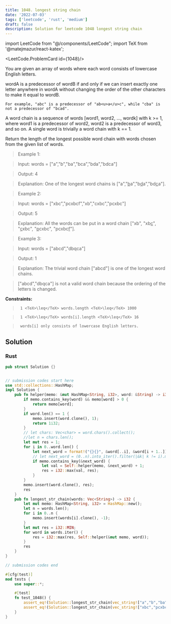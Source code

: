 ```yaml
---
title: 1048. longest string chain
date: '2022-07-03'
tags: ['leetcode', 'rust', 'medium']
draft: false
description: Solution for leetcode 1048 longest string chain
---
```

import LeetCode from "@/components/LeetCode";
import TeX from '@matejmazur/react-katex';

<LeetCode.ProblemCard id={1048}/>
 

  You are given an array of words where each word consists of lowercase English letters.

  wordA is a predecessor of wordB if and only if we can insert exactly one letter anywhere in wordA without changing the order of the other characters to make it equal to wordB.

  

  	For example, "abc" is a predecessor of "ab<u>a</u>c", while "cba" is not a predecessor of "bcad".

  

  A word chain is a sequence of words [word1, word2, ..., wordk] with k ><TeX>=</TeX> 1, where word1 is a predecessor of word2, word2 is a predecessor of word3, and so on. A single word is trivially a word chain with k <TeX>=</TeX><TeX>=</TeX> 1.

  Return the length of the longest possible word chain with words chosen from the given list of words.

   

 >   Example 1:

  

 >   Input: words <TeX>=</TeX> ["a","b","ba","bca","bda","bdca"]

 >   Output: 4

 >   Explanation: One of the longest word chains is ["a","<u>b</u>a","b<u>d</u>a","bd<u>c</u>a"].

  

 >   Example 2:

  

 >   Input: words <TeX>=</TeX> ["xbc","pcxbcf","xb","cxbc","pcxbc"]

 >   Output: 5

 >   Explanation: All the words can be put in a word chain ["xb", "xb<u>c</u>", "<u>c</u>xbc", "<u>p</u>cxbc", "pcxbc<u>f</u>"].

  

 >   Example 3:

  

 >   Input: words <TeX>=</TeX> ["abcd","dbqca"]

 >   Output: 1

 >   Explanation: The trivial word chain ["abcd"] is one of the longest word chains.

 >   ["abcd","dbqca"] is not a valid word chain because the ordering of the letters is changed.

  

   

  **Constraints:**

  

 >   	1 <TeX>\leq</TeX> words.length <TeX>\leq</TeX> 1000

 >   	1 <TeX>\leq</TeX> words[i].length <TeX>\leq</TeX> 16

 >   	words[i] only consists of lowercase English letters.


## Solution
### Rust
```rust
pub struct Solution {}


// submission codes start here
use std::collections::HashMap;
impl Solution {
    pub fn helper(memo: &mut HashMap<String, i32>, word: &String) -> i32 {
        if memo.contains_key(word) && memo[word] > 0 {
            return memo[word];
        }
        if word.len() == 1 {
            memo.insert(word.clone(), 1);
            return 1i32;
        }
        // let chars: Vec<char> = word.chars().collect();
        //let n = chars.len();
        let mut res = 1;
        for i in 0..word.len() {
            let next_word = format!("{}{}", &word[..i], &word[i + 1..]);
            // let next_word = (0..n).into_iter().filter(|&k| k != i).map(|k| chars[k]).collect::<String>();
            if memo.contains_key(&next_word) {
                let val = Self::helper(memo, &next_word) + 1;
                res = i32::max(val, res);
            }
        }
        memo.insert(word.clone(), res);
        res
    }
    pub fn longest_str_chain(words: Vec<String>) -> i32 {
        let mut memo: HashMap<String, i32> = HashMap::new();
        let n = words.len();
        for i in 0..n {
            memo.insert(words[i].clone(), -1);
        }
        let mut res = i32::MIN;
        for word in words.iter() {
            res = i32::max(res, Self::helper(&mut memo, word));
        }
        res
    }
}

// submission codes end

#[cfg(test)]
mod tests {
    use super::*;

    #[test]
    fn test_1048() {
        assert_eq!(Solution::longest_str_chain(vec_string!["a","b","ba","bca","bda","bdca"]), 4);
        assert_eq!(Solution::longest_str_chain(vec_string!["xbc","pcxbcf","xb","cxbc","pcxbc"]), 5);
    }
}

```
